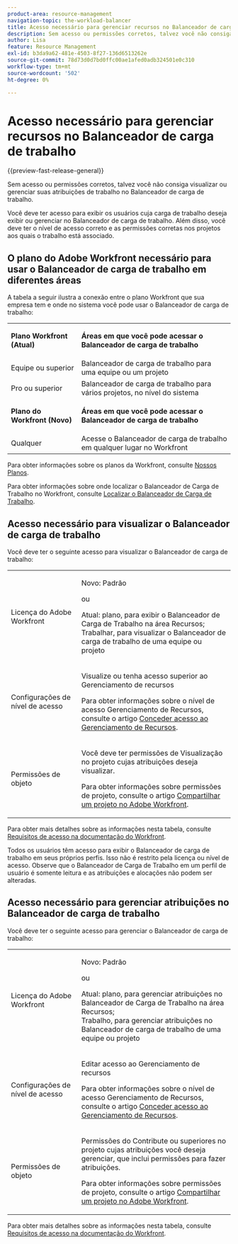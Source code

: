 ```yaml
---
product-area: resource-management
navigation-topic: the-workload-balancer
title: Acesso necessário para gerenciar recursos no Balanceador de carga de trabalho
description: Sem acesso ou permissões corretos, talvez você não consiga visualizar ou gerenciar suas atribuições de trabalho no Balanceador de carga de trabalho.
author: Lisa
feature: Resource Management
exl-id: b3da9a62-481e-4503-8f27-136d6513262e
source-git-commit: 78d73d0d7bd0ffc00ae1afed0adb324501e0c310
workflow-type: tm+mt
source-wordcount: '502'
ht-degree: 0%

---
```


# Acesso necessário para gerenciar recursos no Balanceador de carga de trabalho

{{preview-fast-release-general}}

Sem acesso ou permissões corretos, talvez você não consiga visualizar ou gerenciar suas atribuições de trabalho no Balanceador de carga de trabalho.

Você deve ter acesso para exibir os usuários cuja carga de trabalho deseja exibir ou gerenciar no Balanceador de carga de trabalho. Além disso, você deve ter o nível de acesso correto e as permissões corretas nos projetos aos quais o trabalho está associado.

## O plano do Adobe Workfront necessário para usar o Balanceador de carga de trabalho em diferentes áreas

A tabela a seguir ilustra a conexão entre o plano Workfront que sua empresa tem e onde no sistema você pode usar o Balanceador de carga de trabalho:

<table style="table-layout:auto"> 
 <col> 
 <col> 
 <tbody> 
  <tr> 
   <td role="rowheader"><p><b>Plano Workfront (Atual)</b></p></td> 
   <td> <p><b>Áreas em que você pode acessar o Balanceador de carga de trabalho</b></p> </td> 
  </tr> 
  <tr> 
   <td role="rowheader">Equipe ou superior </td> 
   <td>Balanceador de carga de trabalho para uma equipe ou um projeto</td> 
  </tr> 
  <tr> 
   <td role="rowheader">Pro ou superior</td> 
   <td>Balanceador de carga de trabalho para vários projetos, no nível do sistema</td> 
  </tr> 
  <tr> 
   <td role="rowheader"><p><b>Plano do Workfront (Novo)</b></p></td> 
   <td> <p><b>Áreas em que você pode acessar o Balanceador de carga de trabalho</b></p> </td> 
  </tr>
  <tr> 
   <td role="rowheader">Qualquer </td> 
   <td>Acesse o Balanceador de carga de trabalho em qualquer lugar no Workfront</td> 
  </tr> 
 </tbody> 
</table>

Para obter informações sobre os planos da Workfront, consulte [Nossos Planos](https://business.adobe.com/br/products/workfront/pricing.html).

Para obter informações sobre onde localizar o Balanceador de Carga de Trabalho no Workfront, consulte [Localizar o Balanceador de Carga de Trabalho](../../resource-mgmt/workload-balancer/locate-workload-balancer.md).

## Acesso necessário para visualizar o Balanceador de carga de trabalho

Você deve ter o seguinte acesso para visualizar o Balanceador de carga de trabalho:

<table style="table-layout:auto"> 
 <col> 
 <col> 
 <tbody>
  <tr> 
   <td role="rowheader">Licença do Adobe Workfront</td> 
   <td><p>Novo: Padrão</p>
       <p>ou</p>
       <p>Atual: plano, para exibir o Balanceador de Carga de Trabalho na área Recursos;</br>
       Trabalhar, para visualizar o Balanceador de carga de trabalho de uma equipe ou projeto</p></td>
  </tr>  
  <tr> 
   <td role="rowheader">Configurações de nível de acesso</td> 
   <td> <p>Visualize ou tenha acesso superior ao Gerenciamento de recursos</p> <p>Para obter informações sobre o nível de acesso Gerenciamento de Recursos, consulte o artigo <a href="../../administration-and-setup/add-users/configure-and-grant-access/grant-access-resource-management.md" class="MCXref xref">Conceder acesso ao Gerenciamento de Recursos</a>.</p></td> 
  </tr> 
  <tr> 
   <td role="rowheader">Permissões de objeto</td> 
   <td> <p>Você deve ter permissões de Visualização no projeto cujas atribuições deseja visualizar. </p> <p>Para obter informações sobre permissões de projeto, consulte o artigo <a href="../../workfront-basics/grant-and-request-access-to-objects/share-a-project.md" class="MCXref xref">Compartilhar um projeto no Adobe Workfront</a>.</p></td> 
  </tr> 
 </tbody> 
</table>

Para obter mais detalhes sobre as informações nesta tabela, consulte [Requisitos de acesso na documentação do Workfront](/help/quicksilver/administration-and-setup/add-users/access-levels-and-object-permissions/access-level-requirements-in-documentation.md).

<span class="preview">Todos os usuários têm acesso para exibir o Balanceador de carga de trabalho em seus próprios perfis. Isso não é restrito pela licença ou nível de acesso. Observe que o Balanceador de Carga de Trabalho em um perfil de usuário é somente leitura e as atribuições e alocações não podem ser alteradas.</span>

## Acesso necessário para gerenciar atribuições no Balanceador de carga de trabalho

Você deve ter o seguinte acesso para gerenciar o Balanceador de carga de trabalho:

<table style="table-layout:auto"> 
 <col> 
 <col> 
 <tbody>
  <tr> 
   <td role="rowheader">Licença do Adobe Workfront</td> 
   <td><p>Novo: Padrão</p>
       <p>ou</p>
       <p>Atual: plano, para gerenciar atribuições no Balanceador de Carga de Trabalho na área Recursos;</br>
       Trabalho, para gerenciar atribuições no Balanceador de carga de trabalho de uma equipe ou projeto</p></td>
  </tr> 
  <tr> 
   <td role="rowheader">Configurações de nível de acesso</td> 
   <td> <p>Editar acesso ao Gerenciamento de recursos</p> 
     <p>Para obter informações sobre o nível de acesso Gerenciamento de Recursos, consulte o artigo <a href="../../administration-and-setup/add-users/configure-and-grant-access/grant-access-resource-management.md" class="MCXref xref">Conceder acesso ao Gerenciamento de Recursos</a>.</p> </td> 
  </tr> 
  <tr> 
   <td role="rowheader">Permissões de objeto</td> 
   <td> <p> Permissões do Contribute ou superiores no projeto cujas atribuições você deseja gerenciar, que inclui permissões para fazer atribuições. </p> <p>Para obter informações sobre permissões de projeto, consulte o artigo <a href="../../workfront-basics/grant-and-request-access-to-objects/share-a-project.md" class="MCXref xref">Compartilhar um projeto no Adobe Workfront</a>.</p></td>
  </tr> 
 </tbody> 
</table>

Para obter mais detalhes sobre as informações nesta tabela, consulte [Requisitos de acesso na documentação do Workfront](/help/quicksilver/administration-and-setup/add-users/access-levels-and-object-permissions/access-level-requirements-in-documentation.md).

<!--these notes were inside the table: for the Edit access to Res Management
<p data-mc-conditions="QuicksilverOrClassic.Draft mode">View or higher access to Financial Data, if you want to view information by cost (NOTE: this is not possible yet!)</p>    
     <p data-mc-conditions="QuicksilverOrClassic.Draft mode">For information about the Financial Data access level, see the article<a href="../../administration-and-setup/add-users/configure-and-grant-access/grant-access-financial.md" class="MCXref xref">Grant access to financial data</a>. (NOTE: this is not possible yet!)</p>
    -->
